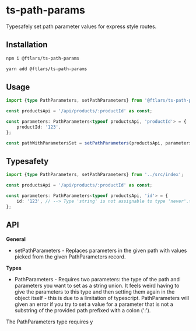 # ts-path-params

Typesafely set path parameter values for express style routes.

## Installation

```bash
npm i @ftlars/ts-path-params
```

```bash
yarn add @ftlars/ts-path-params
```

## Usage

```ts
import {type PathParameters, setPathParameters} from '@ftlars/ts-path-params';

const productsApi = '/api/products/:productId' as const;

const parameters: PathParameters<typeof productsApi, 'productId'> = {
	productId: '123',
};

const pathWithParametersSet = setPathParameters(productsApi, parameters); // -> 'api/products/123'
```

## Typesafety 

```ts
import {type PathParameters, setPathParameters} from '../src/index';

const productsApi = '/api/products/:productId' as const;

const parameters: PathParameters<typeof productsApi, 'id'> = {
	id: '123', // --> Type 'string' is not assignable to type 'never'.ts(2322)
};
```

## API

**General**
- setPathParameters - Replaces parameters in the given path with values picked from the given PathParameters record.

**Types**
- PathParameters - Requires two parameters: the type of the path and parameters you want to set as a string union. It feels weird having to give the parameters to this type and then setting them again in the object itself - this is due to a limitation of typescript. PathParameters will given an error if you try to set a value for a parameter that is not a substring of the provided path prefixed with a colon (':').

The PathParameters type requires y
